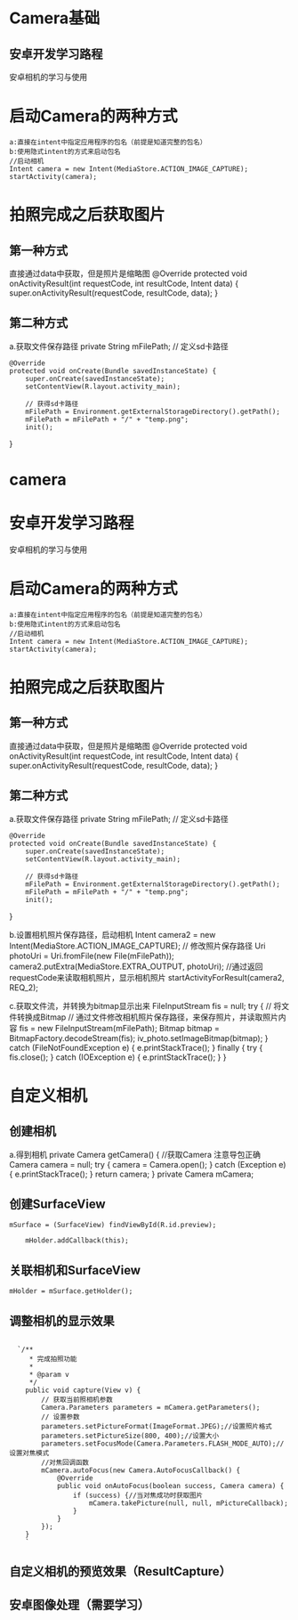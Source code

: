 # Camera基础
## 安卓开发学习路程
安卓相机的学习与使用
# 启动Camera的两种方式
    a:直接在intent中指定应用程序的包名（前提是知道完整的包名）
    b:使用隐式intent的方式来启动包名
    //启动相机
    Intent camera = new Intent(MediaStore.ACTION_IMAGE_CAPTURE);
    startActivity(camera);
# 拍照完成之后获取图片
## 第一种方式
直接通过data中获取，但是照片是缩略图
@Override
protected void onActivityResult(int requestCode, int resultCode, Intent data) {
	super.onActivityResult(requestCode, resultCode, data);
}
## 第二种方式
  a.获取文件保存路径
    private String mFilePath; // 定义sd卡路径

    @Override
    protected void onCreate(Bundle savedInstanceState) {
        super.onCreate(savedInstanceState);
        setContentView(R.layout.activity_main);

        // 获得sd卡路径
        mFilePath = Environment.getExternalStorageDirectory().getPath();
        mFilePath = mFilePath + "/" + "temp.png";
        init();
   }
   # camera
# 安卓开发学习路程
安卓相机的学习与使用
# 启动Camera的两种方式
    a:直接在intent中指定应用程序的包名（前提是知道完整的包名）
    b:使用隐式intent的方式来启动包名
    //启动相机
    Intent camera = new Intent(MediaStore.ACTION_IMAGE_CAPTURE);
    startActivity(camera);
# 拍照完成之后获取图片
## 第一种方式
直接通过data中获取，但是照片是缩略图
@Override
protected void onActivityResult(int requestCode, int resultCode, Intent data) {
	super.onActivityResult(requestCode, resultCode, data);
}
## 第二种方式
  a.获取文件保存路径
    private String mFilePath; // 定义sd卡路径

    @Override
    protected void onCreate(Bundle savedInstanceState) {
        super.onCreate(savedInstanceState);
        setContentView(R.layout.activity_main);

        // 获得sd卡路径
        mFilePath = Environment.getExternalStorageDirectory().getPath();
        mFilePath = mFilePath + "/" + "temp.png";
        init();
   }
   
   
   b.设置相机照片保存路径，启动相机
   Intent camera2 = new Intent(MediaStore.ACTION_IMAGE_CAPTURE);
   // 修改照片保存路径
   Uri photoUri = Uri.fromFile(new File(mFilePath));
   camera2.putExtra(MediaStore.EXTRA_OUTPUT, photoUri);
   //通过返回requestCode来读取相机照片，显示相机照片
   startActivityForResult(camera2, REQ_2);

   c.获取文件流，并转换为bitmap显示出来
	FileInputStream fis = null;
	try {
	    // 将文件转换成Bitmap
	    // 通过文件修改相机照片保存路径，来保存照片，并读取照片内容
	    fis = new FileInputStream(mFilePath);
	    Bitmap bitmap = BitmapFactory.decodeStream(fis);
	    iv_photo.setImageBitmap(bitmap);
	} catch (FileNotFoundException e) {
	    e.printStackTrace();
	} finally {
	    try {
		fis.close();
	    } catch (IOException e) {
		e.printStackTrace();
	    }
	}
	
# 自定义相机

## 创建相机
  a.得到相机
  private Camera getCamera() {
       //获取Camera 注意导包正确
        Camera camera = null;
        try {
            camera = Camera.open();
        } catch (Exception e) {
            e.printStackTrace();
        }
        return camera;
    }
   private Camera mCamera;

## 创建SurfaceView
	mSurface = (SurfaceView) findViewById(R.id.preview);
       
        mHolder.addCallback(this);
## 关联相机和SurfaceView
	mHolder = mSurface.getHolder();
## 调整相机的显示效果
<code>
  `/**
     * 完成拍照功能
     *
     * @param v
     */
    public void capture(View v) {
        // 获取当前照相机参数
        Camera.Parameters parameters = mCamera.getParameters();
        // 设置参数
        parameters.setPictureFormat(ImageFormat.JPEG);//设置照片格式
        parameters.setPictureSize(800, 400);//设置大小
        parameters.setFocusMode(Camera.Parameters.FLASH_MODE_AUTO);//设置对焦模式
        //对焦回调函数
        mCamera.autoFocus(new Camera.AutoFocusCallback() {
            @Override
            public void onAutoFocus(boolean success, Camera camera) {
                if (success) {//当对焦成功时获取图片
                    mCamera.takePicture(null, null, mPictureCallback);
                }
            }
        });
    }
    `
</code>
 
## 自定义相机的预览效果（ResultCapture）


## 安卓图像处理（需要学习）
